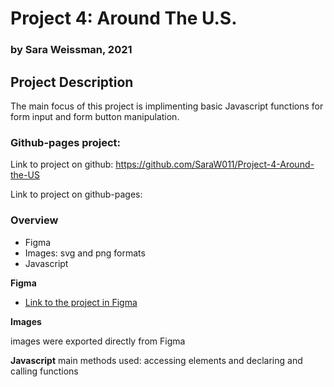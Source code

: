 # Project 4: Around The U.S.
### by Sara Weissman, 2021

## Project Description
The main focus of this project is implimenting basic Javascript functions for form input and form button manipulation.

### Github-pages project:

Link to project on github: https://github.com/SaraW011/Project-4-Around-the-US

Link to project on github-pages: 

### Overview
* Figma
* Images: svg and png formats
* Javascript

**Figma**

* [Link to the project in Figma](https://www.figma.com/file/SurN1jaeEQIhuZEDMhmWWf/Sprint-4-Around-The-U.S.-desktop-mobile?node-id=0%3A1)

**Images**

images were exported directly from Figma

**Javascript**
 main methods used: accessing elements and declaring and calling functions